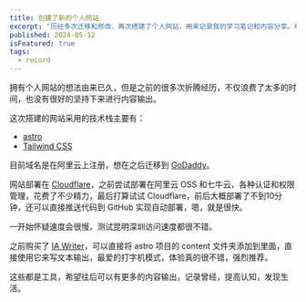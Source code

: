 ```yaml
---
title: 创建了新的个人网站
excerpt: "历经多次迁移和修改，再次搭建了个人网站，用来记录我的学习笔记和内容分享。希望可以用内容输出的方式不断提升自己，持续学习。"
published: 2024-05-12
isFeatured: true
tags:
  - record
---
```


拥有个人网站的想法由来已久，但是之前的很多次折腾经历，不仅浪费了太多的时间，也没有很好的坚持下来进行内容输出。

这次搭建的网站采用的技术栈主要有：
- [astro](https://astro.build)
- [Tailwind CSS](https://tailwindcss.com)

目前域名是在阿里云上注册，想在之后迁移到 [GoDaddy](https://www.godaddy.com/)。

网站部署在 [Cloudflare](https://www.cloudflare.com/zh-cn/)，之前尝试部署在阿里云 OSS 和七牛云，各种认证和权限管理，花费了不少精力，最后打算试试 Cloudflare，前后大概部署了不到10分钟，还可以直接推送代码到 GitHub 实现自动部署，嗯，就是很快。

一开始怀疑速度会很慢，测试昆明深圳访问速度都很不错。

之前购买了 [IA Writer](https://ia.net/writer)，可以直接将 astro 项目的 content 文件夹添加到里面，直接使用它来写文本输出，最爱的打字机模式，体验真的很不错，强烈推荐。

这些都是工具，希望往后可以有更多的内容输出，记录曾经，提高认知，发现生活。


